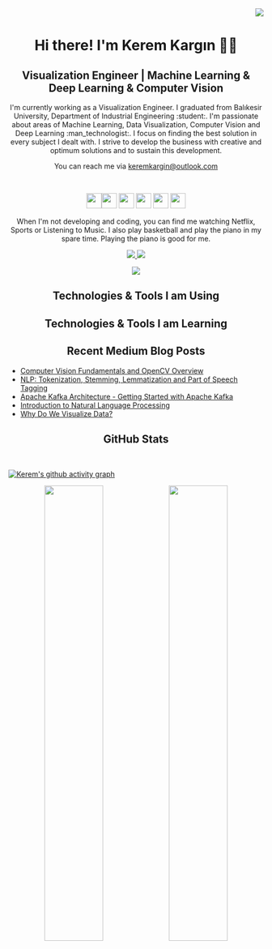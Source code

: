 <img align="right" src="https://visitor-badge.laobi.icu/badge?page_id=keremkargin0.keremkargin0">
<br>

<h1 align="center"> Hi there! I'm Kerem Kargın 👋🤓 </h1>

<h2 align="center">Visualization Engineer | Machine Learning & Deep Learning & Computer Vision</h2>


<p align="center"> I'm currently working as a Visualization Engineer. I graduated from Balıkesir University, Department of Industrial Engineering :student:. I'm passionate about areas of Machine Learning, Data Visualization, Computer Vision and Deep Learning :man_technologist:. I focus on finding the best solution in every subject I dealt with. I strive to develop the business with creative and optimum solutions and to sustain this development.
</p>


<p align="center"> You can reach me via <a href = "mailto: keremkargin@outlook.com">keremkargin@outlook.com </a></p>

<p>&nbsp;</p>

<p align="center"><a href="https://www.linkedin.com/in/keremkargin"><img src="https://img.shields.io/badge/linkedin-%230077B5.svg?&style=for-the-badge&logo=linkedin&logoColor=white" height=30></a><a href="https://keremkargin.medium.com"><img src="https://img.shields.io/badge/medium-%2312100E.svg?&style=for-the-badge&logo=medium&logoColor=white" height=30></a> <a href="https://twitter.com/keremkargin_"><img src="https://img.shields.io/badge/twitter-%231DA1F2.svg?&style=for-the-badge&logo=twitter&logoColor=white" height=30></a>  <a href="https://www.instagram.com/keremkargin0"><img src="https://img.shields.io/badge/instagram-%23E4405F.svg?&style=for-the-badge&logo=instagram&logoColor=white" height=30></a>  <a href="https://www.kaggle.com/keremkargn"><img src="https://img.shields.io/badge/Kaggle-%2312100E.svg?&style=for-the-badge&logo=kaggle&logoColor=white" height=30></a>  <a href="https://open.spotify.com/user/7pzz5ih249aikab4uw0vm7bvz?si=d3f21181e4154cb5"><img src="https://img.shields.io/badge/Spotify-1ED760?&style=for-the-badge&logo=spotify&logoColor=white" height=30></a>  
</p>

<p align="center"> When I'm not developing and coding, you can find me watching Netflix, Sports or Listening to Music. I also play basketball and play the piano in my spare time. Playing the piano is good for me. </p>

<p align=center>
  <a href="https://github.com/keremkargin0">
    <img src="https://badges.pufler.dev/visits/keremkargin0/keremkargin0?style=flat-square&color=black&logo=github">
  </a>
  <a href="https://github.com/keremkargin0?tab=repositories">
    <img src="https://badges.pufler.dev/repos/keremkargin0?style=flat-square&color=black&logo=github">
  </a>
</p>
<p align="center">
<a href="https://github.com/keremkargin0"><img src="https://img.shields.io/github/followers/keremkargin0?style=social"></a>
</p>


<h2 align="center">Technologies & Tools I am Using</h2>


<h2 align="center">Technologies & Tools I am Learning</h2>


<h2 align="center">Recent Medium Blog Posts</h2>

- [Computer Vision Fundamentals and OpenCV Overview](https://keremkargin.medium.com/computer-vision-fundamentals-and-opencv-overview-9a30fe94f0ce)
- [NLP: Tokenization, Stemming, Lemmatization and Part of Speech Tagging](https://medium.com/mlearning-ai/nlp-tokenization-stemming-lemmatization-and-part-of-speech-tagging-9088ac068768)
- [Apache Kafka Architecture - Getting Started with Apache Kafka](https://medium.com/analytics-vidhya/apache-kafka-architecture-getting-started-with-apache-kafka-771d69ac6cef)
- [Introduction to Natural Language Processing](https://medium.com/mlearning-ai/introduction-to-natural-language-processing-3c7b18312980)
- [Why Do We Visualize Data?](https://keremkargin.medium.com/why-do-we-visualize-data-293f2dd0a71e)


<h2 align="center">GitHub Stats</h2>

<br/>  

 [![Kerem's github activity graph](https://activity-graph.herokuapp.com/graph?username=keremkargin0&theme=react-dark)](https://git.io/keremkargin0)
<p align="center">
	
  <img width="48%" src="https://github-readme-stats.vercel.app/api?username=keremkargin0&show_icons=true&theme=tokyonight" />
  <img width="48%" src="https://github-readme-streak-stats.herokuapp.com/?user=keremkargin0&theme=tokyonight" />
</p>
